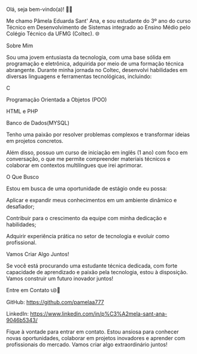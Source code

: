 Olá, seja bem-vindo(a)! 👋✨

Me chamo Pâmela Eduarda Sant' Ana, e sou estudante do 3º ano do curso Técnico em Desenvolvimento de Sistemas integrado ao Ensino Médio pelo Colégio Técnico da UFMG (Coltec). 🌐

Sobre Mim

Sou uma jovem entusiasta da tecnologia, com uma base sólida em programação e eletrônica, adquirida por meio de uma formação técnica abrangente. Durante minha jornada no Coltec, desenvolvi habilidades em diversas linguagens e ferramentas tecnológicas, incluindo:

C

Programação Orientada a Objetos (POO)

HTML e PHP

Banco de Dados(MYSQL)

Tenho uma paixão por resolver problemas complexos e transformar ideias em projetos concretos.

Além disso, possuo um curso de iniciação em inglês (1 ano) com foco em conversação, o que me permite compreender materiais técnicos e colaborar em contextos multilíngues que irei aprimorar.

O Que Busco

Estou em busca de uma oportunidade de estágio onde eu possa:

Aplicar e expandir meus conhecimentos em um ambiente dinâmico e desafiador;

Contribuir para o crescimento da equipe com minha dedicação e habilidades;

Adquirir experiência prática no setor de tecnologia e evoluir como profissional.

Vamos Criar Algo Juntos!

Se você está procurando uma estudante técnica dedicada, com forte capacidade de aprendizado e paixão pela tecnologia, estou à disposição. Vamos construir um futuro inovador juntos!

Entre em Contato 📞🌐📧

GitHub: https://github.com/pamelaa777

LinkedIn: https://www.linkedin.com/in/p%C3%A2mela-sant-ana-9046b5343/

Fique à vontade para entrar em contato. Estou ansiosa para conhecer novas oportunidades, colaborar em projetos inovadores e aprender com profissionais do mercado. Vamos criar algo extraordinário juntos!

